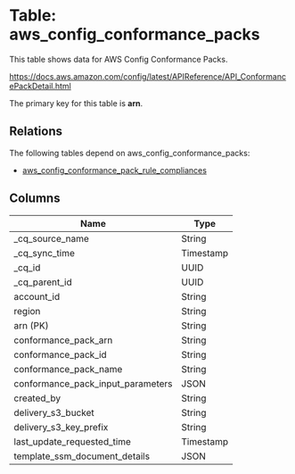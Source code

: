 # Table: aws_config_conformance_packs

This table shows data for AWS Config Conformance Packs.

https://docs.aws.amazon.com/config/latest/APIReference/API_ConformancePackDetail.html

The primary key for this table is **arn**.

## Relations

The following tables depend on aws_config_conformance_packs:
  - [aws_config_conformance_pack_rule_compliances](aws_config_conformance_pack_rule_compliances)

## Columns

| Name          | Type          |
| ------------- | ------------- |
|_cq_source_name|String|
|_cq_sync_time|Timestamp|
|_cq_id|UUID|
|_cq_parent_id|UUID|
|account_id|String|
|region|String|
|arn (PK)|String|
|conformance_pack_arn|String|
|conformance_pack_id|String|
|conformance_pack_name|String|
|conformance_pack_input_parameters|JSON|
|created_by|String|
|delivery_s3_bucket|String|
|delivery_s3_key_prefix|String|
|last_update_requested_time|Timestamp|
|template_ssm_document_details|JSON|